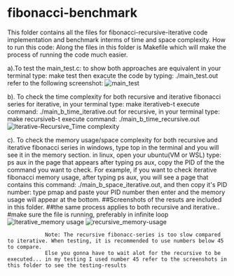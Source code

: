 
# fibonacci-benchmark

This folder contains all the files for fibonacci-recursive-iterative code implementation and benchmark interms of time and space complexity.
How to run this code: Along the files in this folder is Makefile which will make the process of running the code much easier.

a).To test the main_test.c: to show both approaches are equivalent 
                in your terminal type: make test 
                then exacute the code by typing: ./main_test.out
                refer to the following screenshot:
                ![main_test](https://user-images.githubusercontent.com/85749516/205197642-13197d74-f799-4944-901b-2b243a8a796a.png)

                
b). To check the time complexity for both recursive and iterative fibonacci series 
                for iterative, in your terminal type: make iterativeb-t execute command: ./main_b_time_iterative.out 
                for recursive, in your terminal type: make recursiveb-t execute command: ./main_b_time_recursive.out
                ![Iterative-Recursive_Time complexity](https://user-images.githubusercontent.com/85749516/205197387-f50c5676-1a9f-48dc-81b1-c6a6b34e1a58.png)

                
c). To check the memory usage/space complexity for both recursive and iterative fibonacci series 
                in windows, type top in the terminal and you will see it in the memory section. 
                in linux, open your ubuntu(VM or WSL) type: ps aux in the page that appears after typing ps aux, copy the PID of the the command you want to check. For example, if you want to check iterative fibonacci memory usage, after typing ps aux, you will see a page that contains this command: ./main_b_space_iterative.out, and then copy it's PID number: 
                type pmap and paste your PID number then enter and the memory usage will appear at the bottom.
                ##Screenshots of the resuts are included in this folder. 
                ##the same process applies to both recursive and iterative.. 
                #make sure the file is running, preferably in infinite loop 
                ![Iterative_memory usage](https://user-images.githubusercontent.com/85749516/205197467-efecea12-1dd2-41e0-a9bc-57a839a3f2df.png)
                ![recursive_memory-usage](https://user-images.githubusercontent.com/85749516/205197472-ed2b26e1-ce86-4d91-a5c3-bdc6df195ea8.png)

                Note: The recursive fibonacc-series is too slow compared to iterative. When testing, it is recommended to use numbers below 45 to compare.
                Else you gonna have to wait alot for the recursive to be executed... in my testing I used number 45 refer to the screenshots in this folder to see the testing-results


